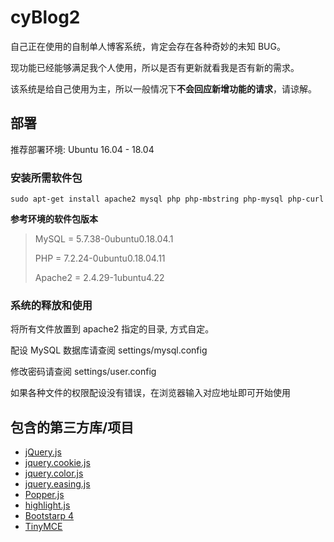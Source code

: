 # cyBlog2

自己正在使用的自制单人博客系统，肯定会存在各种奇妙的未知 BUG。

现功能已经能够满足我个人使用，所以是否有更新就看我是否有新的需求。

该系统是给自己使用为主，所以一般情况下**不会回应新增功能的请求**，请谅解。

## 部署

推荐部署环境: Ubuntu 16.04 - 18.04

### 安装所需软件包
~~~
sudo apt-get install apache2 mysql php php-mbstring php-mysql php-curl
~~~

**参考环境的软件包版本**

> MySQL = 5.7.38-0ubuntu0.18.04.1
>
> PHP = 7.2.24-0ubuntu0.18.04.11
>
> Apache2 = 2.4.29-1ubuntu4.22

### 系统的释放和使用

将所有文件放置到 apache2 指定的目录, 方式自定。

配设 MySQL 数据库请查阅 settings/mysql.config

修改密码请查阅 settings/user.config

如果各种文件的权限配设没有错误，在浏览器输入对应地址即可开始使用

## 包含的第三方库/项目

- [jQuery.js](https://jquery.com/)
- [jquery.cookie.js](https://github.com/carhartl/jquery-cookie)
- [jquery.color.js](https://github.com/jquery/jquery-color)
- [jquery.easing.js](https://github.com/gdsmith/jquery.easing)
- [Popper.js](https://popper.js.org/)
- [highlight.js](https://highlightjs.org/)
- [Bootstarp 4](https://v4.bootcss.com/)
- [TinyMCE](https://www.tiny.cloud/tinymce/)